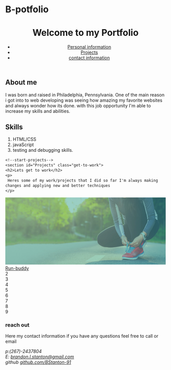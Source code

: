 # B-potfolio
<!DOCTYPE html>
<html lang="en">
<head>
    <meta charset="UTF-8">
    <title>Brandon Portfolio</title>
    <link rel="stylesheet" href="./assets/css/style.css" />
</head>
<body>
    <header>
        <h1>Welcome to my Portfolio</h1>
     <!-- navigation-->
        <nav>
            <ul>
                <li>
                    <a href="#personal-information">Personal information</a> 
                </li>
                <li>
                    <a href="#Projects">Projects</a>
                </li>
                <li>
                   <a href="#contact-information">contact information</a>
                </li>
            </ul>
        </nav>
    </header>
    <!--personal-info-starts-->
<section id="personal-information" class="personal-info">
    <div class="about-me">
        <h2>About me</h2>
        <p>
            I was born and raised in Philadelphia, Pennsylvania. One of the main reason i got into to web developing was seeing how amazing my favorite websites and always wonder how its done.
            with this job opportunity I'm able to increase my skills and abilities. 
        </p>
    </div>
    <div class="personal-bio">
        <h2>Skills</h2>
        <ol>
            <li>
              HTML/CSS
            </li>
            <li>
                javaScript
            </li>
            <li>
                testing and debugging skills.
            </li>
        </ol>
    </div>
</section>
    <!--end-of-personal-->

    <!--start-projects-->
    <section id="Projects" class="get-to-work">
    <h2>Lets get to work</h2>
    <p>
     Heres some of my work/projects that I did so far I'm always making changes and applying new and better techniques
    </p>
<div class="work-grid-container">
<div class="work-grid-item box1">
    <img class="img" src="./assets/img/hero-bg.jpg">
    <a href="https://bstanton-91.github.io/run-buddy/">Run-buddy</a>
</div>
<div class="work-grid-item box2">2</div>
<div class="work-grid-item box3">3</div>
<div class="work-grid-item box4">4</div>       
<div class="work-grid-item box5">5</div>
<div class="work-grid-item box6">6</div>
<div class="work-grid-item box7">7</div>
<div class="work-grid-item box8">8</div>
<div class="work-grid-item box8">9</div>
</div>
 </section>
<!--end-projects-->

<!--start-contact-->
<section id="contact-information" class="contact">
    <div>
        <h3>reach out</h3>
        <p> Here my contact information if you have any questions feel free to call or email</p>
<address>
    p:(267)-2437804<br/>
    E: <a href="brandon.l.stanon@gmail.com">brandon.l.stanton@gmail.com</a>
    <br/>
    github <a href="https://github.com/BStanton-91">github.com/BStanton-91</a>
</address>
    </div>
</section>
<!--end-contact-->

</body>
</html>
